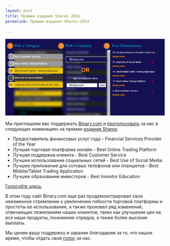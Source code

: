 ```yaml
---
layout: post
title: Премии издания Shares 2014 
permalink: Премии-издания-Shares-2014

---
```


[![](/post_images/4941724_orig.jpg)](http://info.binary.com/sharesaward14)

Мы приглашаем вас поддержать [Binary.com](https://www.binary.com/?l=RU&utm_medium=social&utm_campaign=blog&utm_source=binary) и [проголосовать](http://info.binary.com/sharesaward14) за нас в следующих номинациях на премии [издания Shares](http://info.binary.com/sharesaward14): 

* Предоставитель финансовых услуг года - Financial Services Provider of the Year
* Лучшая торговая платформа онлайн - Best Online Trading Platform
* Лучшая поддержка клиента - Best Customer Service
* Лучшее использование социальных сетей - Best Use of Social Media
* Лучшее приложение для сотовых телефонов или планшетов - Best Mobile/Tablet Trading Application
* Лучшее образование инвесторов - Best Investor Education

[Голосуйте здесь](http://info.binary.com/sharesaward14).

В этом году сайт Binary.com еще раз продемонстрировал свое неизменное стремление к увеличению гибкости торговой платформы и простоты ее использования, а также произвел ряд изменений, отвечающих пожеланиям наших клиентов, таких как улучшение цен на все наши продукты, понижение спредов, а также более высокие выплаты. 

Мы ценим вашу поддержку и заранее благодарим за то, что нашли время, чтобы отдать свой [голос](http://info.binary.com/sharesaward14) за нас.
